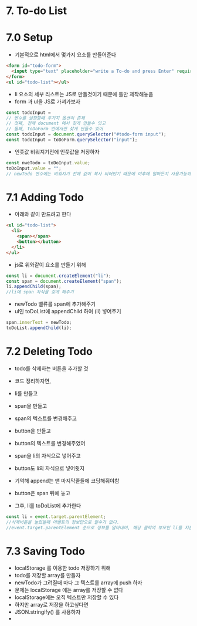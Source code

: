 # 7. To-do List

# 7.0 Setup

- 기본적으로 html에서 몇가지 요소를 만들어준다

```html
<form id="todo-form">
  <input type="text" placeholder="write a To-do and press Enter" required />
</form>
<ul id="todo-list"></ul>
```

- li 요소의 세부 리스트는 JS로 만들것이기 때문에 틀만 제작해놓음
- form 과 ul을 JS로 가져가보자

```js
const todoInput =
// 변수를 설정할때 두가지 옵션이 존재
// 첫째, 전체 document 에서 찾게 만들수 잇고
// 둘째, toDoForm 안에서만 찾게 만들수 있어
const todoInput = document.querySelector("#todo-form input");
const todoInput = toDoForm.querySelector("input");
```

- 인풋값 비워지기전에 인풋값을 저장하자

```js
const nweTodo = toDoInput.value;
toDoInput.value = "";
// newTodo 변수에는 비워지기 전에 값이 복사 되어있기 때문에 이후에 얼마든지 사용가능하다
```

# 7.1 Adding Todo

- 아래와 같이 만드려고 한다

```html
<ul id="todo-list">
  <li>
    <span></span>
    <button></button>
  </li>
</ul>
```

- js로 위와같이 요소를 만들기 위해

```js
const li = document.createElement("li");
const span = document.createElement("span");
li.appendChild(span);
//li에 span 자식을 갖게 해주기
```

- newTodo 밸류를 span에 추가해주기
- ul인 toDoList에 appendChild 하여 (li) 넣어주기

```js
span.innerText = newTodo;
toDoList.appendChild(li);
```

# 7.2 Deleting Todo

- todo를 삭제하는 버튼을 추가할 것

- 코드 정리하자면,
- li를 만들고
- span을 만들고
- span의 텍스트를 변경해주고
- button을 만들고
- button의 텍스트를 변경해주었어
- span을 li의 자식으로 넣어주고
- button도 li의 자식으로 넣어줫지
- 기억해 append는 맨 마지막줄들에 코딩해줘야함
- button은 span 뒤에 놓고
- 그후, li를 toDoList에 추가한다

```js
const li = event.target.parentElement;
//삭제버튼을 눌렀을때 이벤트의 정보만으로 알수가 없다.
//event.target.parentElement 순으로 정보를 알아내어, 해당 클릭의 부모인 li를 지운다
```

# 7.3 Saving Todo

- localStorage 를 이용한 todo 저장하기 위해
- todo를 저장할 array를 만들자
- newTodo가 그려질때 마다 그 텍스트를 array에 push 하자
- 문제는 localStorage 에는 array를 저장할 수 없다
- localStorage에는 오직 텍스트만 저장할 수 있다
- 하지만 array로 저장을 하고싶다면
- JSON.stringify() 를 사용하자
-
